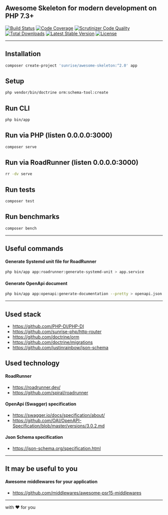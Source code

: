 ## Awesome Skeleton for modern development on PHP 7.3+

[![Build Status](https://scrutinizer-ci.com/g/sunrise-php/awesome-skeleton/badges/build.png?b=master)](https://scrutinizer-ci.com/g/sunrise-php/awesome-skeleton/build-status/master)
[![Code Coverage](https://scrutinizer-ci.com/g/sunrise-php/awesome-skeleton/badges/coverage.png?b=master)](https://scrutinizer-ci.com/g/sunrise-php/awesome-skeleton/?branch=master)
[![Scrutinizer Code Quality](https://scrutinizer-ci.com/g/sunrise-php/awesome-skeleton/badges/quality-score.png?b=master)](https://scrutinizer-ci.com/g/sunrise-php/awesome-skeleton/?branch=master)
[![Total Downloads](https://poser.pugx.org/sunrise/awesome-skeleton/downloads?format=flat)](https://packagist.org/packages/sunrise/awesome-skeleton)
[![Latest Stable Version](https://poser.pugx.org/sunrise/awesome-skeleton/v/stable?format=flat)](https://packagist.org/packages/sunrise/awesome-skeleton)
[![License](https://poser.pugx.org/sunrise/awesome-skeleton/license?format=flat)](https://packagist.org/packages/sunrise/awesome-skeleton)

---

## Installation

```bash
composer create-project 'sunrise/awesome-skeleton:^2.0' app
```

## Setup

```bash
php vendor/bin/doctrine orm:schema-tool:create
```

## Run CLI

```bash
php bin/app
```

## Run via PHP (listen 0.0.0.0:3000)

```bash
composer serve
```

## Run via RoadRunner (listen 0.0.0.0:3000)

```bash
rr -dv serve
```

## Run tests

```bash
composer test
```

## Run benchmarks

```bash
composer bench
```

---

## Useful commands

#### Generate Systemd unit file for RoadRunner 

```bash
php bin/app app:roadrunner:generate-systemd-unit > app.service
```

#### Generate OpenApi document

```bash
php bin/app app:openapi:generate-documentation --pretty > openapi.json
```

---

## Used stack

* https://github.com/PHP-DI/PHP-DI
* https://github.com/sunrise-php/http-router
* https://github.com/doctrine/orm
* https://github.com/doctrine/migrations
* https://github.com/justinrainbow/json-schema

## Used technology

#### RoadRunner

* https://roadrunner.dev/
* https://github.com/spiral/roadrunner

#### OpenApi (Swagger) specification

* https://swagger.io/docs/specification/about/
* https://github.com/OAI/OpenAPI-Specification/blob/master/versions/3.0.2.md

#### Json Schema specification

* https://json-schema.org/specification.html

---

## It may be useful to you

#### Awesome middlewares for your application

* https://github.com/middlewares/awesome-psr15-middlewares

---

with :heart: for you
